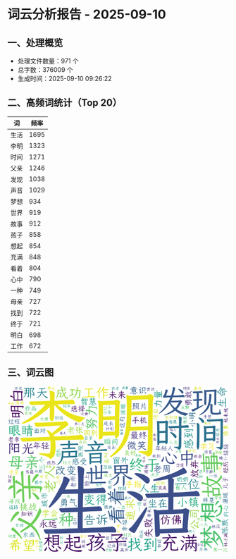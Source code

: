 # 词云分析报告 - 2025-09-10

## 一、处理概览
- 处理文件数量：971 个
- 总字数：376009 个
- 生成时间：2025-09-10 09:26:22

## 二、高频词统计（Top 20）
| 词 | 频率 |
|----|----|
| 生活 | 1695 |
| 李明 | 1323 |
| 时间 | 1271 |
| 父亲 | 1246 |
| 发现 | 1038 |
| 声音 | 1029 |
| 梦想 | 934 |
| 世界 | 919 |
| 故事 | 912 |
| 孩子 | 858 |
| 想起 | 854 |
| 充满 | 848 |
| 看着 | 804 |
| 心中 | 790 |
| 一种 | 749 |
| 母亲 | 727 |
| 找到 | 722 |
| 终于 | 721 |
| 明白 | 698 |
| 工作 | 672 |


## 三、词云图
![词云图](../images/wordcloud_20250910.png)
